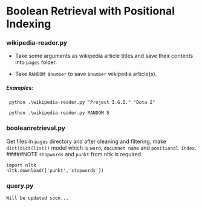 # Boolean Retrieval with Positional Indexing
### wikipedia-reader.py
- Take some arguments as wikipedia article titles and save their contents into `pages` folder.

- Take `RANDOM $number` to save `$number` wikipedia article(s).
##### Examples:
` python .\wikipedia-reader.py "Project I.G.I." "Dota 2"`

` python .\wikipedia-reader.py RANDOM 5`
### booleanretrieval.py
Get files in `pages` directory and after cleaning and filtering, make `dict(dict(list))` model which is `word`, `documnet name` and `positional index`.
#####NOTE
`stopwords` and `punkt` from nltk is required.
```
import nltk
nltk.download(['punkt','stopwords'])
```
### query.py
`Will be updated soon...`